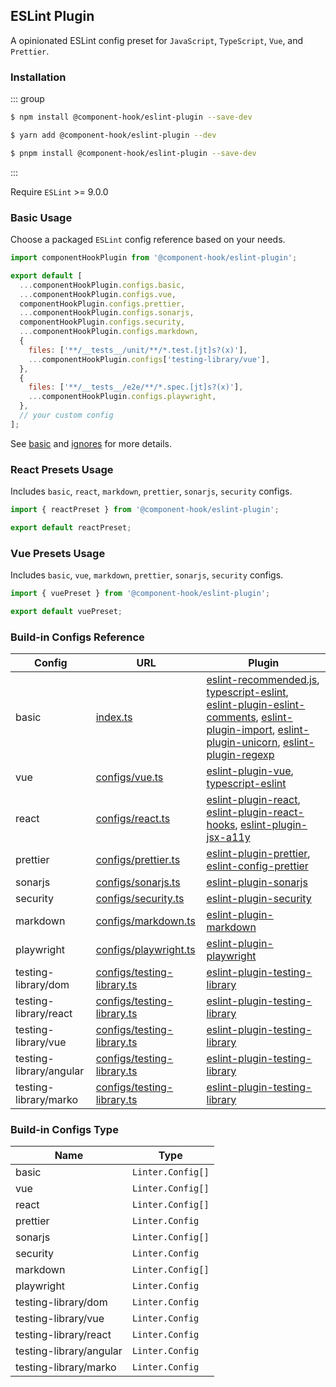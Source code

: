 ## ESLint Plugin

A opinionated ESLint config preset for `JavaScript`, `TypeScript`, `Vue`, and `Prettier`.

### Installation

::: group

```bash [npm]
$ npm install @component-hook/eslint-plugin --save-dev
```

```bash [yarn]
$ yarn add @component-hook/eslint-plugin --dev
```

```bash [pnpm]
$ pnpm install @component-hook/eslint-plugin --save-dev
```

:::

Require `ESLint` >= 9.0.0

### Basic Usage

Choose a packaged `ESLint` config reference based on your needs.

```js
import componentHookPlugin from '@component-hook/eslint-plugin';

export default [
  ...componentHookPlugin.configs.basic,
  ...componentHookPlugin.configs.vue,
  componentHookPlugin.configs.prettier,
  ...componentHookPlugin.configs.sonarjs,
  componentHookPlugin.configs.security,
  ...componentHookPlugin.configs.markdown,
  {
    files: ['**/__tests__/unit/**/*.test.[jt]s?(x)'],
    ...componentHookPlugin.configs['testing-library/vue'],
  },
  {
    files: ['**/__tests__/e2e/**/*.spec.[jt]s?(x)'],
    ...componentHookPlugin.configs.playwright,
  },
  // your custom config
];
```

See [basic](https://github.com/tzuyi0817/component-hook/blob/master/packages/eslint-plugin/index.ts) and
[ignores](https://github.com/tzuyi0817/component-hook/blob/master/packages/eslint-plugin/configs/ignores.ts) for more details.

### React Presets Usage

Includes `basic`, `react`, `markdown`, `prettier`, `sonarjs`, `security` configs.

```js
import { reactPreset } from '@component-hook/eslint-plugin';

export default reactPreset;
```

### Vue Presets Usage

Includes `basic`, `vue`, `markdown`, `prettier`, `sonarjs`, `security` configs.

```js
import { vuePreset } from '@component-hook/eslint-plugin';

export default vuePreset;
```

### Build-in Configs Reference

| Config                  | URL                                                                                                                                     | Plugin                                                                                                                                                                                                                                                                                                                                                                                                                                                                                                                                                                                                                    |
| ----------------------- | --------------------------------------------------------------------------------------------------------------------------------------- | ------------------------------------------------------------------------------------------------------------------------------------------------------------------------------------------------------------------------------------------------------------------------------------------------------------------------------------------------------------------------------------------------------------------------------------------------------------------------------------------------------------------------------------------------------------------------------------------------------------------------- |
| basic                   | [index.ts](https://github.com/tzuyi0817/component-hook/blob/master/packages/eslint-plugin/index.ts)                                     | [eslint-recommended.js](https://github.com/eslint/eslint/blob/main/packages/js/src/configs/eslint-recommended.js), [typescript-eslint](https://github.com/typescript-eslint/typescript-eslint), [eslint-plugin-eslint-comments](https://github.com/eslint-community/eslint-plugin-eslint-comments/blob/main/lib/configs/recommended.js), [eslint-plugin-import](https://github.com/import-js/eslint-plugin-import), [eslint-plugin-unicorn](https://github.com/sindresorhus/eslint-plugin-unicorn), [eslint-plugin-regexp](https://github.com/ota-meshi/eslint-plugin-regexp/blob/master/lib/configs/flat/recommended.ts) |
| vue                     | [configs/vue.ts](https://github.com/tzuyi0817/component-hook/blob/master/packages/eslint-plugin/configs/vue.ts)                         | [eslint-plugin-vue](https://github.com/vuejs/eslint-plugin-vue), [typescript-eslint](https://github.com/typescript-eslint/typescript-eslint)                                                                                                                                                                                                                                                                                                                                                                                                                                                                              |
| react                   | [configs/react.ts](https://github.com/tzuyi0817/component-hook/blob/master/packages/eslint-plugin/configs/react.ts)                     | [eslint-plugin-react](https://github.com/jsx-eslint/eslint-plugin-react/blob/master/configs/recommended.js), [eslint-plugin-react-hooks](https://github.com/facebook/react/blob/main/packages/eslint-plugin-react-hooks/src/index.js), [eslint-plugin-jsx-a11y](https://github.com/jsx-eslint/eslint-plugin-jsx-a11y/blob/main/src/index.js)                                                                                                                                                                                                                                                                              |
| prettier                | [configs/prettier.ts](https://github.com/tzuyi0817/component-hook/blob/master/packages/eslint-plugin/configs/prettier.ts)               | [eslint-plugin-prettier](https://github.com/prettier/eslint-plugin-prettier/blob/master/recommended.js), [eslint-config-prettier](https://github.com/prettier/eslint-config-prettier/blob/main/index.js)                                                                                                                                                                                                                                                                                                                                                                                                                  |
| sonarjs                 | [configs/sonarjs.ts](https://github.com/tzuyi0817/component-hook/blob/master/packages/eslint-plugin/configs/sonarjs.ts)                 | [eslint-plugin-sonarjs](https://github.com/SonarSource/eslint-plugin-sonarjs/blob/master/src/index.ts)                                                                                                                                                                                                                                                                                                                                                                                                                                                                                                                    |
| security                | [configs/security.ts](https://github.com/tzuyi0817/component-hook/blob/master/packages/eslint-plugin/configs/security.ts)               | [eslint-plugin-security](https://github.com/eslint-community/eslint-plugin-security/blob/main/index.js)                                                                                                                                                                                                                                                                                                                                                                                                                                                                                                                   |
| markdown                | [configs/markdown.ts](https://github.com/tzuyi0817/component-hook/blob/master/packages/eslint-plugin/configs/markdown.ts)               | [eslint-plugin-markdown](https://github.com/eslint/markdown/blob/main/src/index.js)                                                                                                                                                                                                                                                                                                                                                                                                                                                                                                                                       |
| playwright              | [configs/playwright.ts](https://github.com/tzuyi0817/component-hook/blob/master/packages/eslint-plugin/configs/playwright.ts)           | [eslint-plugin-playwright](https://github.com/playwright-community/eslint-plugin-playwright/blob/main/src/index.ts)                                                                                                                                                                                                                                                                                                                                                                                                                                                                                                       |
| testing-library/dom     | [configs/testing-library.ts](https://github.com/tzuyi0817/component-hook/blob/master/packages/eslint-plugin/configs/testing-library.ts) | [eslint-plugin-testing-library](https://github.com/testing-library/eslint-plugin-testing-library/blob/main/lib/configs/dom.ts)                                                                                                                                                                                                                                                                                                                                                                                                                                                                                            |
| testing-library/react   | [configs/testing-library.ts](https://github.com/tzuyi0817/component-hook/blob/master/packages/eslint-plugin/configs/testing-library.ts) | [eslint-plugin-testing-library](https://github.com/testing-library/eslint-plugin-testing-library/blob/main/lib/configs/react.ts)                                                                                                                                                                                                                                                                                                                                                                                                                                                                                          |
| testing-library/vue     | [configs/testing-library.ts](https://github.com/tzuyi0817/component-hook/blob/master/packages/eslint-plugin/configs/testing-library.ts) | [eslint-plugin-testing-library](https://github.com/testing-library/eslint-plugin-testing-library/blob/main/lib/configs/vue.ts)                                                                                                                                                                                                                                                                                                                                                                                                                                                                                            |
| testing-library/angular | [configs/testing-library.ts](https://github.com/tzuyi0817/component-hook/blob/master/packages/eslint-plugin/configs/testing-library.ts) | [eslint-plugin-testing-library](https://github.com/testing-library/eslint-plugin-testing-library/blob/main/lib/configs/angular.ts)                                                                                                                                                                                                                                                                                                                                                                                                                                                                                        |
| testing-library/marko   | [configs/testing-library.ts](https://github.com/tzuyi0817/component-hook/blob/master/packages/eslint-plugin/configs/testing-library.ts) | [eslint-plugin-testing-library](https://github.com/testing-library/eslint-plugin-testing-library/blob/main/lib/configs/marko.ts)                                                                                                                                                                                                                                                                                                                                                                                                                                                                                          |

### Build-in Configs Type

| Name                    | Type              |
| ----------------------- | ----------------- |
| basic                   | `Linter.Config[]` |
| vue                     | `Linter.Config[]` |
| react                   | `Linter.Config[]` |
| prettier                | `Linter.Config`   |
| sonarjs                 | `Linter.Config[]` |
| security                | `Linter.Config`   |
| markdown                | `Linter.Config[]` |
| playwright              | `Linter.Config`   |
| testing-library/dom     | `Linter.Config`   |
| testing-library/vue     | `Linter.Config`   |
| testing-library/react   | `Linter.Config`   |
| testing-library/angular | `Linter.Config`   |
| testing-library/marko   | `Linter.Config`   |
